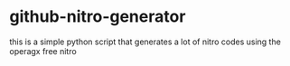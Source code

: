 # github-nitro-generator
this is a simple python script that generates a lot of nitro codes using the operagx free nitro
